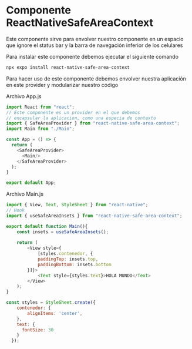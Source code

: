 # Componente ReactNativeSafeAreaContext

Este componente sirve para envolver nuestro componente en un espacio que ignore el status bar y la barra de navegación inferior de los celulares

Para instalar este componente debemos ejecutar el siguiente comando 
```bash
npx expo install react-native-safe-area-context
```

Para hacer uso de este componente debemos envolver nuestra aplicación en este provider y modularizar nuestro código 

Archivo App.js
```js
import React from "react";
// Este componente es un provider en el que debemos
// encapsular la aplicacion, como una especia de contexto
import { SafeAreaProvider } from "react-native-safe-area-context";
import Main from "./Main";

const App = () => {
  return (
    <SafeAreaProvider>
      <Main/>
    </SafeAreaProvider>
  );
} 

export default App;
```

Archivo Main.js
```js
import { View, Text, StyleSheet } from "react-native";
// Hook
import { useSafeAreaInsets } from "react-native-safe-area-context";

export default function Main(){
    const insets = useSafeAreaInsets();
    
    return (
        <View style={
            [styles.contenedor, {
            paddingTop: insets.top,
            paddingBottom: insets.bottom
        }]}>
            <Text style={styles.text}>HOLA MUNDO</Text>
        </View>
    );
} 

const styles = StyleSheet.create({
    contenedor: {
        alignItems: 'center',
    },
    text: {
      fontSize: 30
    }
  });
```